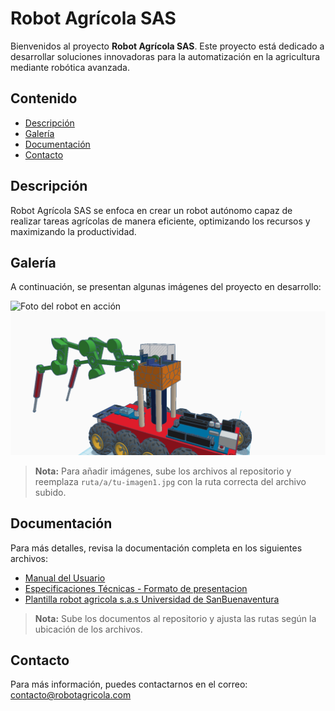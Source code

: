 # Robot Agrícola SAS

Bienvenidos al proyecto **Robot Agrícola SAS**. Este proyecto está dedicado a desarrollar soluciones innovadoras para la automatización en la agricultura mediante robótica avanzada.



## Contenido

- [Descripción](#descripción)
- [Galería](#galería)
- [Documentación](#documentación)
- [Contacto](#contacto)

## Descripción

Robot Agrícola SAS se enfoca en crear un robot autónomo capaz de realizar tareas agrícolas de manera eficiente, optimizando los recursos y maximizando la productividad.

## Galería

A continuación, se presentan algunas imágenes del proyecto en desarrollo:

![Foto del robot en acción](ruta/a/tu-imagen1.jpg)
![Esquema del robot](https://github.com/cristianserrano770/proyecto-/blob/main/proyecto%20robot%20agricola/imagenes/Powerful%20Gaaris-Hango%20(1).png?raw=true)


> **Nota:** Para añadir imágenes, sube los archivos al repositorio y reemplaza `ruta/a/tu-imagen1.jpg` con la ruta correcta del archivo subido.

## Documentación

Para más detalles, revisa la documentación completa en los siguientes archivos:

- [Manual del Usuario](ruta/a/manual_usuario.pdf)
- [Especificaciones Técnicas - Formato de presentacion ](https://github.com/cristianserrano770/proyecto-/blob/26c26520733b6d72ef08d65daee4ccaf9e7596cf/proyecto%20robot%20agricola/documentos/formato-presentacion-Proyecto%20robot%20agricola%20sas.pdf)
- [Plantilla robot agricola s.a.s Universidad de SanBuenaventura](https://github.com/cristianserrano770/proyecto-/blob/a83979136dc07284273ca1e0c1c8cfb2573ba4ea/proyecto%20robot%20agricola/documentos/Informe%20proyecto%20robot%20agricola%20sas.pdf)

> **Nota:** Sube los documentos al repositorio y ajusta las rutas según la ubicación de los archivos.

## Contacto

Para más información, puedes contactarnos en el correo: contacto@robotagricola.com
